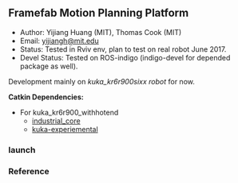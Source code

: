 ## Framefab Motion Planning Platform

- Author: 	Yijiang Huang (MIT), Thomas Cook (MIT)
- Email: 	  yijiangh@mit.edu
- Status:			Tested in Rviv env, plan to test on real robot June 2017.
- Devel Status:	Tested on ROS-indigo (indigo-devel for depended package as well).

Development mainly on *kuka_kr6r900sixx robot* for now.

**Catkin Dependencies:**

- For kuka_kr6r900_withhotend
  - [industrial_core](http://wiki.ros.org/industrial_core)
  - [kuka-experiemental](http://wiki.ros.org/kuka_experimental)

### launch


### Reference


[kuka-experimental]: https://github.com/ros-industrial/kuka_experimental
[kuka-experimental/kuka_kr10_support]: https://github.com/ros-industrial/kuka_experimental/tree/indigo-devel/kuka_kr10_support
[ROS-Industrial]: http://wiki.ros.org/Industrial
[ROS wiki-kuka-experimental]: http://wiki.ros.org/kuka_experimental
